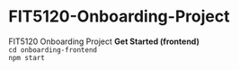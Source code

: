 # FIT5120-Onboarding-Project
FIT5120 Onboarding Project
**Get Started (frontend)**\
`cd onboarding-frontend`\
`npm start`
